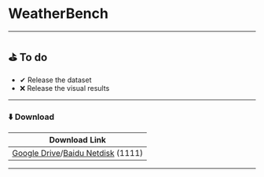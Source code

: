 # WeatherBench
---

## ⛳️ To do

* ✔ Release the dataset
* ❌ Release the visual results
---

### ⬇️ Download
| Download Link |
|---------|
| [Google Drive](https://seungjunnah.github.io/Datasets/gopro)/[Baidu Netdisk](https://seungjunnah.github.io/Datasets/gopro) (1111) | 

---
